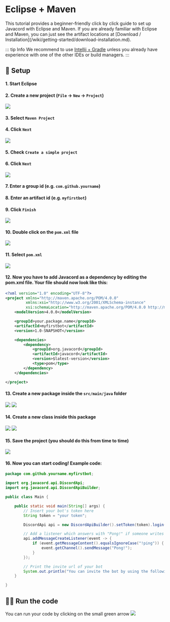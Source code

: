 # Eclipse + Maven
<LatestVersion/>
This tutorial provides a beginner-friendly click by click guide to set up Javacord with Eclipse and Maven.
If you are already familiar with Eclipse and Maven, you can just see the artifact locations at [Download / Installation](/wiki/getting-started/download-installation.md).

::: tip Info
We recommend to use [Intellij + Gradle](./intellij-gradle.md) unless you already have experience with one of the other IDEs or build managers.
::: 

## :wrench: Setup

#### **1.** Start Eclipse

#### **2.** Create a new project (`File` -> `New` -> `Project`)

![](https://i.imgur.com/hYeYxen.png)

#### **3.** Select `Maven Project`

#### **4.** Click `Next`

![](https://i.imgur.com/CeHy9HK.png)

#### **5.** Check `Create a simple project`

#### **6.** Click `Next`

![](https://i.imgur.com/xxbGmr6.png)

#### **7.** Enter a group id (e.g. `com.github.yourname`)

#### **8.** Enter an artifact id (e.g. `myfirstbot`)

#### **9.** Click `Finish`

![](https://i.imgur.com/JSV9yrl.png)

#### **10.** Double click on the `pom.xml` file

![](https://i.imgur.com/NCAALIt.png)

#### **11.** Select `pom.xml`

![](https://i.imgur.com/kbdtiLJ.png)

#### **12.** Now you have to add Javacord as a dependency by editing the pom.xml file. Your file should now look like this:

```xml
<?xml version="1.0" encoding="UTF-8"?>
<project xmlns="http://maven.apache.org/POM/4.0.0"
         xmlns:xsi="http://www.w3.org/2001/XMLSchema-instance"
         xsi:schemaLocation="http://maven.apache.org/POM/4.0.0 http://maven.apache.org/xsd/maven-4.0.0.xsd">
    <modelVersion>4.0.0</modelVersion>

    <groupId>your.package.name</groupId>
    <artifactId>myfirstbot</artifactId>
    <version>1.0-SNAPSHOT</version>

    <dependencies>
        <dependency>
            <groupId>org.javacord</groupId>
            <artifactId>javacord</artifactId>
            <version>$latest-version</version>
            <type>pom</type>
        </dependency>
    </dependencies>

</project>
```

#### **13.** Create a new package inside the `src/main/java` folder

![](https://i.imgur.com/Z1QNuQf.png)
![](https://i.imgur.com/RKJc0yU.png)

#### **14.** Create a new class inside this package

![](https://i.imgur.com/eUmumlz.png)
![](https://i.imgur.com/GsPFaag.png)

#### **15.**  Save the project (you should do this from time to time)

![](https://i.imgur.com/Ht5UT8S.png)

#### **16.** Now you can start coding! Example code:

```java
package com.github.yourname.myfirstbot;

import org.javacord.api.DiscordApi;
import org.javacord.api.DiscordApiBuilder;

public class Main {

    public static void main(String[] args) {
        // Insert your bot's token here
        String token = "your token";

        DiscordApi api = new DiscordApiBuilder().setToken(token).login().join();

        // Add a listener which answers with "Pong!" if someone writes "!ping"
        api.addMessageCreateListener(event -> {
            if (event.getMessageContent().equalsIgnoreCase("!ping")) {
                event.getChannel().sendMessage("Pong!");
            }
        });

        // Print the invite url of your bot
        System.out.println("You can invite the bot by using the following url: " + api.createBotInvite());
    }

}
```

## :running_woman: Run the code

You can run your code by clicking on the small green arrow
![](https://i.imgur.com/rsIHH9M.png)